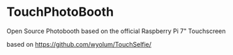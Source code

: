 # TouchPhotoBooth
Open Source Photobooth based on the official Raspberry Pi 7" Touchscreen

based on https://github.com/wyolum/TouchSelfie/
